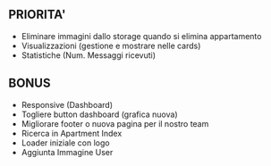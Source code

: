 ## PRIORITA'
- Eliminare immagini dallo storage quando si elimina appartamento
- Visualizzazioni (gestione e mostrare nelle cards)
- Statistiche (Num. Messaggi ricevuti)

## BONUS
- Responsive (Dashboard)
- Togliere button dashboard (grafica nuova)
- Migliorare footer o nuova pagina per il nostro team
- Ricerca in Apartment Index
- Loader iniziale con logo
- Aggiunta Immagine User